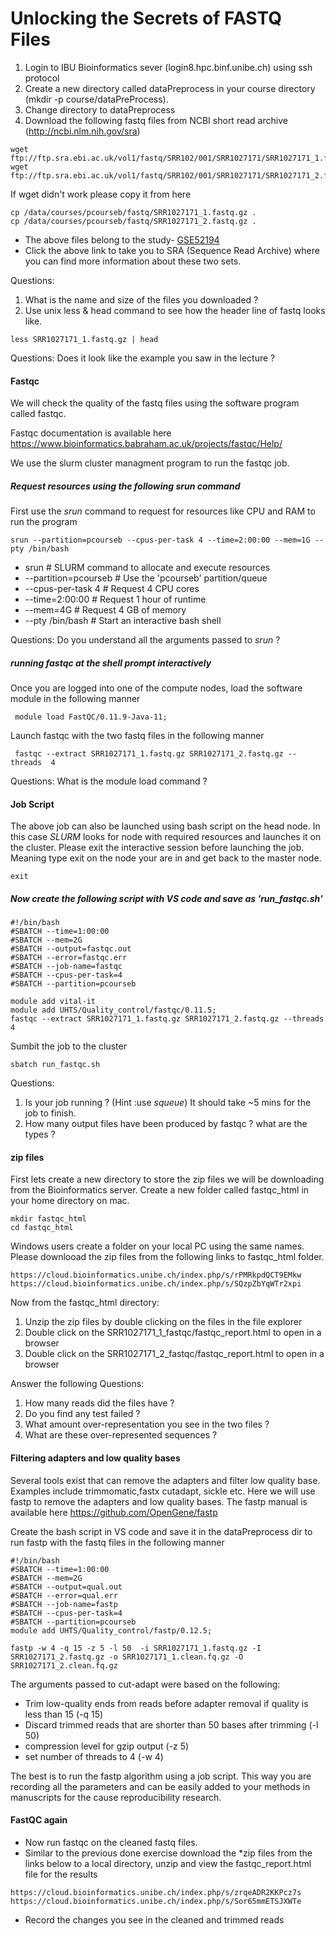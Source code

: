# Unlocking the Secrets of FASTQ Files

1. Login to IBU Bioinformatics sever (login8.hpc.binf.unibe.ch) using ssh protocol 
2. Create a new directory called dataPreprocess in your course directory (mkdir -p course/dataPreProcess). 
3. Change directory to dataPreprocess
4. Download the following fastq files from NCBI short read archive (http://ncbi.nlm.nih.gov/sra)

```shell
wget  ftp://ftp.sra.ebi.ac.uk/vol1/fastq/SRR102/001/SRR1027171/SRR1027171_1.fastq.gz
wget ftp://ftp.sra.ebi.ac.uk/vol1/fastq/SRR102/001/SRR1027171/SRR1027171_2.fastq.gz
```
If wget didn't work please copy it from here 

```shell
cp /data/courses/pcourseb/fastq/SRR1027171_1.fastq.gz .
cp /data/courses/pcourseb/fastq/SRR1027171_2.fastq.gz .
```
-	The above files belong to the study- [GSE52194](https://www.ncbi.nlm.nih.gov/geo/query/acc.cgi?acc=GSE52194) 
-	 Click the above link to take you to SRA (Sequence Read Archive) where you can find more information about these two sets.

Questions: 
1. What is the name and size of the files you downloaded ?
2. Use unix less & head command to see how the header line of fastq looks like. 

```
less SRR1027171_1.fastq.gz | head
```
Questions: 
Does it look like the example you saw in the lecture ?

#### Fastqc 

We will check the quality of the fastq files using the software program called fastqc. 

Fastqc documentation is available here 
https://www.bioinformatics.babraham.ac.uk/projects/fastqc/Help/

We use the slurm cluster managment program to run the fastqc job. 

##### Request resources using the following srun command 

First use the _srun_ command to request for resources like CPU and RAM to run the program 

```shell
srun --partition=pcourseb --cpus-per-task 4 --time=2:00:00 --mem=1G --pty /bin/bash
```

- srun                         # SLURM command to allocate and execute resources
- --partition=pcourseb         # Use the 'pcourseb' partition/queue
- --cpus-per-task 4          # Request 4 CPU cores
- --time=2:00:00             # Request 1 hour of runtime
- --mem=4G                   # Request 4 GB of memory
- --pty /bin/bash            # Start an interactive bash shell

Questions: 
Do you understand all the arguments passed to _srun_ ? 

##### running fastqc at the shell prompt interactively 
Once you are logged into one of the compute nodes, load the software module in the following manner 

```shell
 module load FastQC/0.11.9-Java-11;
 ```

 Launch fastqc with the two fastq files in the following manner 

 ```shell
  fastqc --extract SRR1027171_1.fastq.gz SRR1027171_2.fastq.gz --threads  4
  ```
Questions: 
What is the module load command ? 


#### Job Script 
The above job can also be launched using bash script on the head node. In this case _SLURM_ looks for node with required resources and launches it on the cluster. 
Please exit the interactive session before launching the job. Meaning type exit on the node your are in and get back to the master node.

```shell
exit
```

##### Now create the following script with VS code and save as 'run_fastqc.sh' 
``` 
#!/bin/bash
#SBATCH --time=1:00:00
#SBATCH --mem=2G
#SBATCH --output=fastqc.out
#SBATCH --error=fastqc.err
#SBATCH --job-name=fastqc
#SBATCH --cpus-per-task=4
#SBATCH --partition=pcourseb

module add vital-it
module add UHTS/Quality_control/fastqc/0.11.5;
fastqc --extract SRR1027171_1.fastq.gz SRR1027171_2.fastq.gz --threads  4 

```
Sumbit the job to the cluster 

```shell
sbatch run_fastqc.sh 
```
Questions: 
1. Is your job running ? (Hint :use _squeue_)
It should take ~5 mins for the job to finish. 
2. How many output files have been produced by fastqc ? what are the types ?

#### zip files 

First lets create a new directory to store the zip files we will be downloading from the Bioinformatics server. Create a new folder called fastqc_html in your home directory on mac. 

```
mkdir fastqc_html 
cd fastqc_html 
```
Windows users create a folder on your local PC using the same names.
Please downlooad the zip files from the following links to fastqc_html folder. 
```
https://cloud.bioinformatics.unibe.ch/index.php/s/rPMRkpdQCT9EMkw
https://cloud.bioinformatics.unibe.ch/index.php/s/SQzpZbYqWTr2xpi
```

Now from the fastqc_html directory:
1. Unzip the zip files by double clicking on the files in the file explorer
2. Double click on the SRR1027171_1_fastqc/fastqc_report.html to open in a browser
3. Double click on the SRR1027171_2_fastqc/fastqc_report.html to open in a browser

Answer the following Questions: 
1. How many reads did the files have ? 
2. Do you find any test failed ? 
3. What amount over-representation you see in the two files ?
4. What are these over-represented sequences ?

#### Filtering adapters and low quality bases
Several tools exist that can remove the adapters and filter low quality base. Examples include trimmomatic,fastx cutadapt, sickle etc. Here we will use fastp to remove the adapters and low quality bases. The fastp manual is available here 
https://github.com/OpenGene/fastp

Create the bash script in VS code and save it in the dataPreprocess dir to run fastp with the fastq files in the following manner 

``` 
#!/bin/bash
#SBATCH --time=1:00:00
#SBATCH --mem=2G
#SBATCH --output=qual.out
#SBATCH --error=qual.err
#SBATCH --job-name=fastp
#SBATCH --cpus-per-task=4
#SBATCH --partition=pcourseb
module add UHTS/Quality_control/fastp/0.12.5;

fastp -w 4 -q 15 -z 5 -l 50  -i SRR1027171_1.fastq.gz -I SRR1027171_2.fastq.gz -o SRR1027171_1.clean.fq.gz -O SRR1027171_2.clean.fq.gz
```


The arguments passed to cut-adapt were based on the following:  
- Trim low-quality ends from reads before adapter removal if quality is less than 15 (-q 15)
- Discard trimmed reads that are shorter than 50 bases after trimming (-l 50)
- compression level for gzip output (-z 5)
- set number of threads to 4 (-w 4) 


The best is to run the fastp algorithm using a job script. This way you are recording all the parameters and can be easily added to your methods in manuscripts for the cause reproducibility research. 

#### FastQC again 
- Now run fastqc on the cleaned fastq files. 
- Similar to the previous done exercise download the *zip files from the links below to a local directory, unzip and view the fastqc_report.html file for the results

```shell
https://cloud.bioinformatics.unibe.ch/index.php/s/zrqeADR2KKPcz7s
https://cloud.bioinformatics.unibe.ch/index.php/s/Sor65mmETSJXWTe
```
- Record the changes you see in the cleaned and trimmed reads



